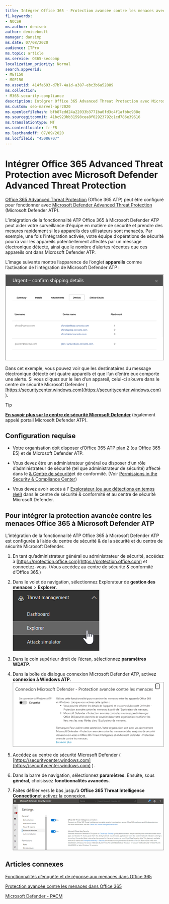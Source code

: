 ```yaml
---
title: Intégrer Office 365 - Protection avancée contre les menaces avec Microsoft Defender ATP
f1.keywords:
- NOCSH
ms.author: deniseb
author: denisebmsft
manager: dansimp
ms.date: 07/08/2020
audience: ITPro
ms.topic: article
ms.service: O365-seccomp
localization_priority: Normal
search.appverid:
- MET150
- MOE150
ms.assetid: 414fa693-d7b7-4a1d-a387-ebc3b6a52889
ms.collection:
- M365-security-compliance
description: Intégrer Office 365 Advanced Threat Protection avec Microsoft Defender Advanced Threat Protection pour consulter des informations plus détaillées sur la gestion des menaces.
ms.custom: seo-marvel-apr2020
ms.openlocfilehash: bfb87edd24a22033b3771ba0fd3c4f1afbbc988e
ms.sourcegitcommit: 41bc923bb31598cea8f02923792c1cd786e39616
ms.translationtype: MT
ms.contentlocale: fr-FR
ms.lasthandoff: 07/09/2020
ms.locfileid: "45086707"
---
```

# <a name="integrate-office-365-advanced-threat-protection-with-microsoft-defender-advanced-threat-protection"></a>Intégrer Office 365 Advanced Threat Protection avec Microsoft Defender Advanced Threat Protection

[Office 365 Advanced Threat Protection](https://docs.microsoft.com/microsoft-365/security/office-365-security/office-365-atp?view=o365-worldwide) (Office 365 ATP) peut être configuré pour fonctionner avec [Microsoft Defender Advanced Threat Protection](https://docs.microsoft.com/windows/security/threat-protection) (Microsoft Defender ATP).

L’intégration de la fonctionnalité ATP Office 365 à Microsoft Defender ATP peut aider votre surveillance d’équipe en matière de sécurité et prendre des mesures rapidement si les appareils des utilisateurs sont menacés. Par exemple, une fois l’intégration activée, votre équipe d’opérations de sécurité pourra voir les appareils potentiellement affectés par un message électronique détecté, ainsi que le nombre d’alertes récentes que ces appareils ont dans Microsoft Defender ATP. 

L’image suivante montre l’apparence de l’onglet **appareils** comme l’activation de l’intégration de Microsoft Defender ATP :
  
![Lorsque l’ATP Microsoft Defender est activé, vous pouvez voir une liste des périphériques avec des alertes.](../../media/fec928ea-8f0c-44d7-80b9-a2e0a8cd4e89.PNG)
  
Dans cet exemple, vous pouvez voir que les destinataires du message électronique détecté ont quatre appareils et que l’un d’entre eux comporte une alerte. Si vous cliquez sur le lien d’un appareil, celui-ci s’ouvre dans le centre de sécurité Microsoft Defender ( [https://securitycenter.windows.com](https://securitycenter.windows.com) ).

> [!TIP]
> **[En savoir plus sur le centre de sécurité Microsoft Defender](https://docs.microsoft.com/windows/security/threat-protection/microsoft-defender-atp/use)** (également appelé portail Microsoft Defender ATP).
  
## <a name="requirements"></a>Configuration requise

- Votre organisation doit disposer d’Office 365 ATP plan 2 (ou Office 365 E5) et de Microsoft Defender ATP.
    
- Vous devez être un administrateur général ou disposer d’un rôle d’administrateur de sécurité (tel que administrateur de sécurité) affecté dans le [ &amp; Centre de sécurité](https://protection.office.com)et de conformité. (Voir [Permissions in the Security &amp; Compliance Center](permissions-in-the-security-and-compliance-center.md))
    
- Vous devez avoir accès à l' [Explorateur (ou aux détections en temps réel)](threat-explorer.md) dans le centre de sécurité & conformité et au centre de sécurité Microsoft Defender.
    
## <a name="to-integrate-office-365-atp-with-microsoft-defender-atp"></a>Pour intégrer la protection avancée contre les menaces Office 365 à Microsoft Defender ATP

L’intégration de la fonctionnalité ATP Office 365 à Microsoft Defender ATP est configurée à l’aide du centre de sécurité & de la sécurité et du centre de sécurité Microsoft Defender.
  
1. En tant qu’administrateur général ou administrateur de sécurité, accédez à [https://protection.office.com](https://protection.office.com) et connectez-vous. (Vous accédez au centre de sécurité & conformité d’Office 365.)
    
2. Dans le volet de navigation, sélectionnez Explorateur de **gestion des menaces**  >  **Explorer**.<br>![Explorateur dans le menu gestion des menaces](../../media/ThreatMgmt-Explorer-nav.png)<br>
    
3. Dans le coin supérieur droit de l’écran, sélectionnez **paramètres WDATP**.
    
4. Dans la boîte de dialogue connexion Microsoft Defender ATP, activez **connexion à Windows ATP**.<br>![Connexion ATP Microsoft Defender](../../media/Explorer-WDATPConnection-dialog.png)<br>
    
5. Accédez au centre de sécurité Microsoft Defender ( [https://securitycenter.windows.com](https://securitycenter.windows.com) ).

6. Dans la barre de navigation, sélectionnez **paramètres**. Ensuite, sous **général**, choisissez **fonctionnalités avancées**.

7. Faites défiler vers le bas jusqu’à **Office 365 Threat Intelligence Connection**et activez la connexion.<br/>![Connexion d’aide à la décision Office 365](../../media/mdatp-oatptoggle.png)<br>

## <a name="related-articles"></a>Articles connexes

[Fonctionnalités d’enquête et de réponse aux menaces dans Office 365](office-365-ti.md)
  
[Protection avancée contre les menaces dans Office 365](office-365-atp.md)
  
[Microsoft Defender - PACM](https://docs.microsoft.com/windows/security/threat-protection)
